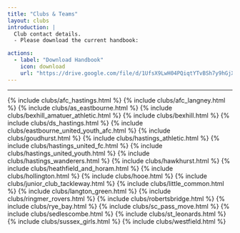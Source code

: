 ```yaml
---
title: "Clubs & Teams"
layout: clubs
introduction: |
  Club contact details.
  - Please download the current handbook:

actions:
  - label: "Download Handbook"
    icon: download
    url: "https://drive.google.com/file/d/1UfsX9LwH04PQiqtYTvBSh7y9hGjX_VrU/view?usp=sharing"   
---   
```


<hr>
{% include clubs/afc_hastings.html %}
{% include clubs/afc_langney.html %}
{% include clubs/as_eastbourne.html %}
{% include clubs/bexhill_amatuer_athletic.html %}
{% include clubs/bexhill.html %}
{% include clubs/ds_hastings.html %}
{% include clubs/eastbourne_united_youth_afc.html %}
{% include clubs/goudhurst.html %}
{% include clubs/hastings_athletic.html %}
{% include clubs/hastings_united_fc.html %}
{% include clubs/hastings_united_youth.html %}
{% include clubs/hastings_wanderers.html %}
{% include clubs/hawkhurst.html %}
{% include clubs/heathfield_and_horam.html %}
{% include clubs/hollington.html %}
{% include clubs/hooe.html %}
{% include clubs/junior_club_tackleway.html %}
{% include clubs/little_common.html %}
{% include clubs/langton_green.html %}
{% include clubs/ringmer_rovers.html %}
{% include clubs/robertsbridge.html %}
{% include clubs/rye_bay.html %}
{% include clubs/sc_pass_move.html %}
{% include clubs/sedlescombe.html %}
{% include clubs/st_leonards.html %}
{% include clubs/sussex_girls.html %}
{% include clubs/westfield.html %}
